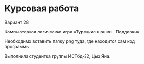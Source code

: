 # Курсовая работа
Вариант 28

Компьютерная логическая игра «Турецкие шашки – Поддавки»

Необходимо вставить папку png туда, где находится сам код программы

Выполнила студентка группы ИСТбд-22, Цыз Яна.
